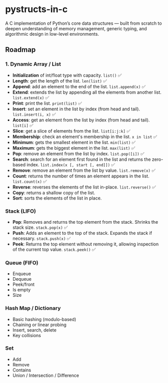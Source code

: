 # pystructs-in-c

A C implementation of Python’s core data structures — built from scratch to deepen understanding of memory management, generic typing, and algorithmic design in low-level environments.

## Roadmap

### 1. Dynamic Array / List

- **Initialization** of int/float type with capacity. `list()` ✅
- **Length**: get the length of the list. `len(list)` ✅
- **Append**: add an element to the end of the list. `list.append(x)` ✅
- **Extend**: extends the list by appending all the elements from another list. `list.extend(x)` ✅
- **Print**: print the list. `print(list)` ✅
- **Insert**: set an element in the list by index (from head and tail). `list.insert(i, x)` ✅
- **Access**: get an element from the list by index (from head and tail). `list[i]` ✅
- **Slice**: get a slice of elements from the list. `list[i:j:k]` ✅
- **Membership**: check an element's membership in the list. `x in list` ✅
- **Minimum**: gets the smallest element in the list. `min(list)` ✅
- **Maximum**: gets the biggest element in the list. `max(list)` ✅
- **Pop**: remove an element from the list by index. `list.pop([i])` ✅
- **Search**: search for an element first found in the list and returns the zero-based index. `list.index(x [, start [, end]])` ✅
- **Remove**: remove an element from the list by value. `list.remove(x)` ✅
- **Count**: returns the number of times an element appears in the list. `list.count(x)` ✅
- **Reverse**: reverses the elements of the list in-place. `list.reverse()` ✅
- **Copy**: returns a shallow copy of the list.
- **Sort**: sorts the elements of the list in place.

### Stack (LIFO)

- **Pop**: Removes and returns the top element from the stack. Shrinks the stack size. `stack.pop(x)` ✅
- **Push**: Adds an element to the top of the stack. Expands the stack if necessary. `stack.push(x)` ✅
- **Peek**: Returns the top element without removing it, allowing inspection of the current top value. `stack.peek()` ✅

### Queue (FIFO)

- Enqueue
- Dequeue
- Peek/front
- Is empty
- Size

### Hash Map / Dictionary
- Basic hashing (modulo-based)
- Chaining or linear probing
- Insert, search, delete
- Key collisions

### Set

- Add
- Remove
- Contains
- Union / Intersection / Difference
